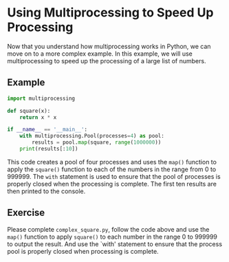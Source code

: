 # Using Multiprocessing to Speed Up Processing

Now that you understand how multiprocessing works in Python, we can move on to a more complex example. In this example, we will use multiprocessing to speed up the processing of a large list of numbers.

## Example

```python
import multiprocessing

def square(x):
    return x * x

if __name__ == '__main__':
    with multiprocessing.Pool(processes=4) as pool:
        results = pool.map(square, range(1000000))
    print(results[:10])
```

This code creates a pool of four processes and uses the `map()` function to apply the `square()` function to each of the numbers in the range from 0 to 999999. The `with` statement is used to ensure that the pool of processes is properly closed when the processing is complete. The first ten results are then printed to the console.

## Exercise

Please complete `complex_square.py`, follow the code above and use the `map()` function to apply `square()` to each number in the range 0 to 999999 to output the result. And use the `with' statement to ensure that the process pool is properly closed when processing is complete.
